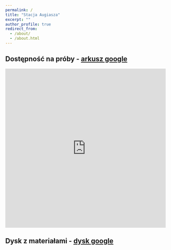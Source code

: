```yaml
---
permalink: /
title: "Stacja Augiasza"
excerpt: ""
author_profile: true
redirect_from: 
  - /about/
  - /about.html
---
```


## Dostępność na próby - [arkusz google](https://docs.google.com/spreadsheets/d/1DguyWk5O1XiM00rNuJRPKkdf3mxyYfS1XYG4kZTm6Tw)

<iframe height="500" width="100%"  allowfullscreen
      src="https://docs.google.com/spreadsheets/d/e/2PACX-1vQqGGd4C0Du5DSr0H_rUMCd5Vvg8pNiW2ZiSjdcaVANHXmQd7xvORhvoCFtK0hQIQHpu8-Xu2QtubJg/pubhtml?widget=true&amp;headers=false"
      frameborder="0">
</iframe>

## Dysk z materiałami - [dysk google](https://drive.google.com/drive/u/0/folders/1yKTcbueugzZo3BkLCP_03Penw1FJesZj)